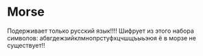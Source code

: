# Morse

Подерживает только русский язык!!!!
Шифрует из этого набора символов: абвгдежзийклмнопрстуфхцчшщъыьэюя
ё в морзе не существует!!

